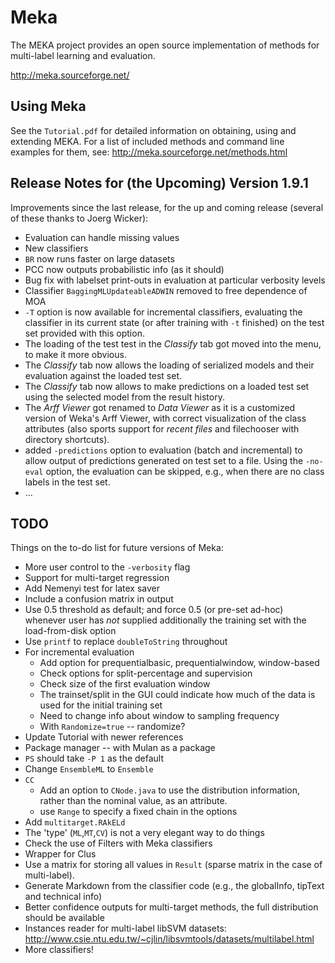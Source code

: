 # Meka

The MEKA project provides an open source implementation of methods for multi-label learning and evaluation.

http://meka.sourceforge.net/

## Using Meka

See the `Tutorial.pdf` for detailed information on obtaining, using and extending MEKA.
For a list of included methods and command line examples for them, 
	see: http://meka.sourceforge.net/methods.html


## Release Notes for (the Upcoming) Version 1.9.1

Improvements since the last release, for the up and coming release (several of these thanks to Joerg Wicker):

* Evaluation can handle missing values
* New classifiers
* `BR` now runs faster on large datasets
* PCC now outputs probabilistic info (as it should)
* Bug fix with labelset print-outs in evaluation at particular verbosity levels
* Classifier `BaggingMLUpdateableADWIN` removed to free dependence of MOA
* `-T` option is now available for incremental classifiers, evaluating the
  classifier in its current state (or after training with `-t` finished) on
  the test set provided with this option.
* The loading of the test test in the *Classify* tab got moved into the menu,
  to make it more obvious.
* The *Classify* tab now allows the loading of serialized models and their
  evaluation against the loaded test set.
* The *Classify* tab now allows to make predictions on a loaded test set
  using the selected model from the result history.
* The *Arff Viewer* got renamed to *Data Viewer* as it is a customized version
  of Weka's Arff Viewer, with correct visualization of the class attributes
  (also sports support for *recent files* and filechooser with directory
  shortcuts).
* added `-predictions` option to evaluation (batch and incremental) to 
  allow output of predictions generated on test set to a file. Using the
  `-no-eval` option, the evaluation can be skipped, e.g., when there are no
  class labels in the test set.
* ...

## TODO

Things on the to-do list for future versions of Meka:

* More user control to the `-verbosity` flag
* Support for multi-target regression
* Add Nemenyi test for latex saver
* Include a confusion matrix in output
* Use 0.5 threshold as default; and force 0.5 (or pre-set ad-hoc) whenever user has *not* supplied additionally the training set with the load-from-disk option
* Use `printf` to replace `doubleToString` throughout
* For incremental evaluation
	* Add option for prequentialbasic, prequentialwindow, window-based
	* Check options for split-percentage and supervision
	* Check size of the first evaluation window 
	* The trainset/split in the GUI could indicate how much of the data is used for the initial training set
	* Need to change info about window to sampling frequency
	* With `Randomize=true` -- randomize?
* Update Tutorial with newer references
* Package manager -- with Mulan as a package
* `PS` should take `-P 1` as the default
* Change `EnsembleML` to `Ensemble`
* `CC`
	* Add an option to `CNode.java` to use the distribution information, rather than the nominal value, as an attribute.
	* use `Range` to specify a fixed chain in the options
* Add `multitarget.RAkELd`
* The 'type' (`ML`,`MT`,`CV`) is not a very elegant way to do things
* Check the use of Filters with Meka classifiers
* Wrapper for Clus
* Use a matrix for storing all values in `Result` (sparse matrix in the case of multi-label).
* Generate Markdown from the classifier code (e.g., the globalInfo, tipText and technical info)
* Better confidence outputs for multi-target methods, the full distribution should be available
* Instances reader for multi-label libSVM datasets: http://www.csie.ntu.edu.tw/~cjlin/libsvmtools/datasets/multilabel.html
* More classifiers!

